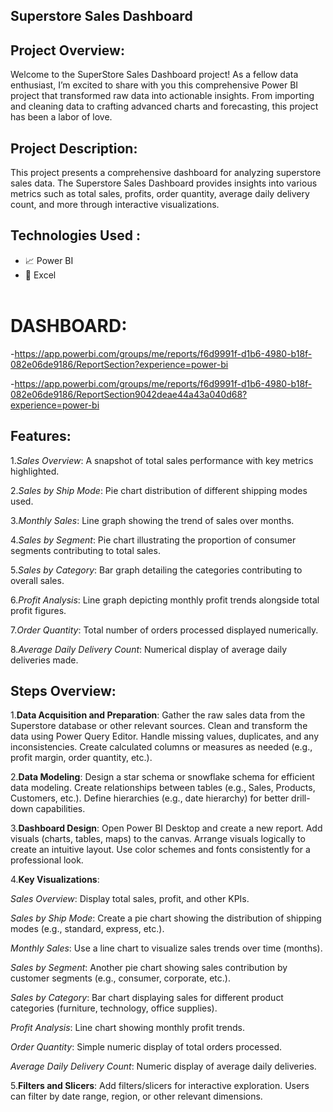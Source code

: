 ## Superstore Sales Dashboard

## Project Overview:
Welcome to the SuperStore Sales Dashboard project! As a fellow data enthusiast, I’m excited to share with you this comprehensive Power BI project that transformed raw data into actionable insights. From importing and cleaning data to crafting advanced charts and forecasting, this project has been a labor of love.

## Project Description:
This project presents a comprehensive dashboard for analyzing superstore sales data. The Superstore Sales Dashboard provides insights into various metrics such as total sales, profits, order quantity, average daily delivery count, and more through interactive visualizations.

## Technologies Used :

- 📈 Power BI
- 🔢 Excel<br><br>

# DASHBOARD:
-https://app.powerbi.com/groups/me/reports/f6d9991f-d1b6-4980-b18f-082e06de9186/ReportSection?experience=power-bi

-https://app.powerbi.com/groups/me/reports/f6d9991f-d1b6-4980-b18f-082e06de9186/ReportSection9042deae44a43a040d68?experience=power-bi

## Features:

1.*Sales Overview*: A snapshot of total sales performance with key metrics highlighted.

2.*Sales by Ship Mode*: Pie chart distribution of different shipping modes used.

3.*Monthly Sales*: Line graph showing the trend of sales over months.

4.*Sales by Segment*: Pie chart illustrating the proportion of consumer segments contributing to total sales.

5.*Sales by Category*: Bar graph detailing the categories contributing to overall sales.

6.*Profit Analysis*: Line graph depicting monthly profit trends alongside total profit figures.

7.*Order Quantity*: Total number of orders processed displayed numerically.

8.*Average Daily Delivery Count*: Numerical display of average daily deliveries made.

## Steps Overview:
1.**Data Acquisition and Preparation**:
Gather the raw sales data from the Superstore database or other relevant sources.
Clean and transform the data using Power Query Editor. Handle missing values, duplicates, and any inconsistencies.
Create calculated columns or measures as needed (e.g., profit margin, order quantity, etc.).

2.**Data Modeling**:
Design a star schema or snowflake schema for efficient data modeling.
Create relationships between tables (e.g., Sales, Products, Customers, etc.).
Define hierarchies (e.g., date hierarchy) for better drill-down capabilities.

3.**Dashboard Design**:
Open Power BI Desktop and create a new report.
Add visuals (charts, tables, maps) to the canvas.
Arrange visuals logically to create an intuitive layout.
Use color schemes and fonts consistently for a professional look.

4.**Key Visualizations**:

*Sales Overview*:
Display total sales, profit, and other KPIs.

*Sales by Ship Mode*:
Create a pie chart showing the distribution of shipping modes (e.g., standard, express, etc.).

*Monthly Sales*:
Use a line chart to visualize sales trends over time (months).

*Sales by Segment*:
Another pie chart showing sales contribution by customer segments (e.g., consumer, corporate, etc.).

*Sales by Category*:
Bar chart displaying sales for different product categories (furniture, technology, office supplies).

*Profit Analysis*:
Line chart showing monthly profit trends.

*Order Quantity*:
Simple numeric display of total orders processed.

*Average Daily Delivery Count*:
Numeric display of average daily deliveries.

5.**Filters and Slicers**:
Add filters/slicers for interactive exploration.
Users can filter by date range, region, or other relevant dimensions.

